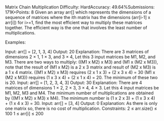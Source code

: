 Matrix Chain Multiplication
Difficulty: HardAccuracy: 49.64%Submissions: 171K+Points: 8
Given an array arr[] which represents the dimensions of a sequence of matrices where the ith matrix has the dimensions (arr[i-1] x arr[i]) for i>=1, find the most efficient way to multiply these matrices together. The efficient way is the one that involves the least number of multiplications.

Examples:

Input: arr[] = [2, 1, 3, 4]
Output: 20
Explanation: There are 3 matrices of dimensions 2 × 1, 1 × 3, and 3 × 4, Let this 3 input matrices be M1, M2, and M3. There are two ways to multiply: ((M1 x M2) x M3) and (M1 x (M2 x M3)), note that the result of (M1 x M2) is a 2 x 3 matrix and result of (M2 x M3) is a 1 x 4 matrix. 
((M1 x M2) x M3)  requires (2 x 1 x 3) + (2 x 3 x 4) = 30 
(M1 x (M2 x M3))  requires (1 x 3 x 4) + (2 x 1 x 4) = 20. 
The minimum of these two is 20.
Input: arr[] = [1, 2, 3, 4, 3]
Output: 30
Explanation: There are 4 matrices of dimensions 1 × 2, 2 × 3, 3 × 4, 4 × 3. Let this 4 input matrices be M1, M2, M3 and M4. The minimum number of multiplications are obtained by ((M1 x M2) x M3) x M4). The minimum number is (1 x 2 x 3) + (1 x 3 x 4) + (1 x 4 x 3) = 30.
Input: arr[] = [3, 4]
Output: 0
Explanation: As there is only one matrix so, there is no cost of multiplication.
Constraints: 
2 ≤ arr.size() ≤ 100
1 ≤ arr[i] ≤ 200